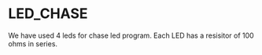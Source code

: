 # LED_CHASE
We have used 4 leds for chase led program. Each LED has a resisitor of 100 ohms in series.
